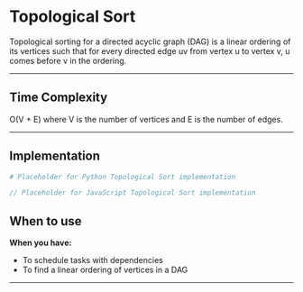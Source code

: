# Topological Sort

Topological sorting for a directed acyclic graph (DAG) is a linear ordering of its vertices such that for every directed edge uv from vertex u to vertex v, u comes before v in the ordering.

---

## Time Complexity

O(V + E) where V is the number of vertices and E is the number of edges.

---

## Implementation

```python
# Placeholder for Python Topological Sort implementation
```

```javascript
// Placeholder for JavaScript Topological Sort implementation
```

## When to use

**When you have:**
- To schedule tasks with dependencies
- To find a linear ordering of vertices in a DAG

---